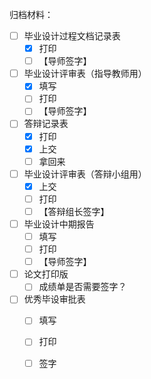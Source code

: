 
归档材料：

- [ ] 毕业设计过程文档记录表
	- [x] 打印
	- [ ] 【导师签字】
- [ ] 毕业设计评审表（指导教师用）
	- [x] 填写
	- [ ] 打印
	- [ ] 【导师签字】
- [ ] 答辩记录表
	- [x] 打印
	- [x] 上交
	- [ ] 拿回来
- [ ] 毕业设计评审表（答辩小组用）
	- [x] 上交
	- [ ] 打印
	- [ ] 【答辩组长签字】
- [ ] 毕业设计中期报告
	- [ ] 填写
	- [ ] 打印
	- [ ] 【导师签字】
- [ ] 论文打印版
	- [ ] 成绩单是否需要签字？
- [ ] 优秀毕设审批表
	- [ ] 填写
	- [ ] 打印
	- [ ] 签字

